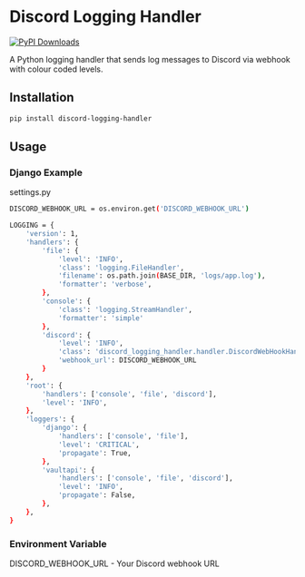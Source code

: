 # Discord Logging Handler

[![PyPI Downloads](https://static.pepy.tech/personalized-badge/discord-logging-handler?period=total&units=INTERNATIONAL_SYSTEM&left_color=BLACK&right_color=GREEN&left_text=downloads)](https://pepy.tech/projects/discord-logging-handler)

A Python logging handler that sends log messages to Discord via webhook with colour coded levels.

## Installation

```bash
pip install discord-logging-handler
```

## Usage

### Django Example

settings.py

```bash
DISCORD_WEBHOOK_URL = os.environ.get('DISCORD_WEBHOOK_URL')

LOGGING = {
    'version': 1,
    'handlers': {
        'file': {
            'level': 'INFO',
            'class': 'logging.FileHandler',
            'filename': os.path.join(BASE_DIR, 'logs/app.log'),
            'formatter': 'verbose',
        },
        'console': {
            'class': 'logging.StreamHandler',
            'formatter': 'simple'
        },
        'discord': {
            'level': 'INFO',
            'class': 'discord_logging_handler.handler.DiscordWebHookHandler',
            'webhook_url': DISCORD_WEBHOOK_URL
        }
    },
    'root': {
        'handlers': ['console', 'file', 'discord'],
        'level': 'INFO',
    },
    'loggers': {
        'django': {
            'handlers': ['console', 'file'],
            'level': 'CRITICAL',
            'propagate': True,
        },
        'vaultapi': {
            'handlers': ['console', 'file', 'discord'],
            'level': 'INFO',
            'propagate': False,
        },
    },
}
```

### Environment Variable

DISCORD_WEBHOOK_URL - Your Discord webhook URL
